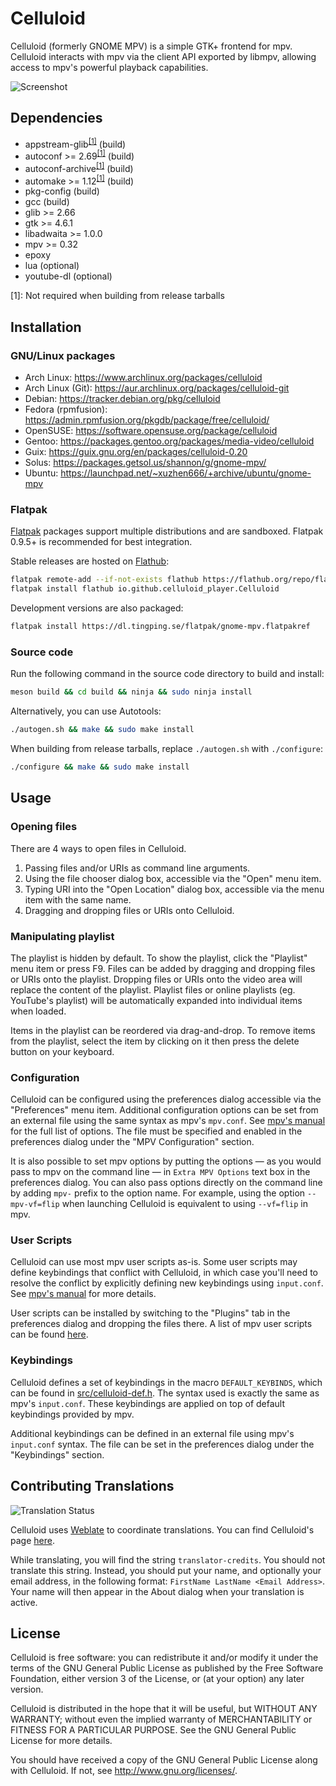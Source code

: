 # Celluloid

Celluloid (formerly GNOME MPV) is a simple GTK+ frontend for mpv. Celluloid
interacts with mpv via the client API exported by libmpv, allowing access to
mpv's powerful playback capabilities.

![Screenshot](https://celluloid-player.github.io/images/screenshot-0.png)

## Dependencies

- appstream-glib<sup>[[1]](#note1)</sup> (build)
- autoconf >= 2.69<sup>[[1]](#note1)</sup> (build)
- autoconf-archive<sup>[[1]](#note1)</sup> (build)
- automake >= 1.12<sup>[[1]](#note1)</sup> (build)
- pkg-config (build)
- gcc (build)
- glib >= 2.66
- gtk >= 4.6.1
- libadwaita >= 1.0.0
- mpv >= 0.32
- epoxy
- lua (optional)
- youtube-dl (optional)

<a name="note1">[1]</a>: Not required when building from release tarballs

## Installation

### GNU/Linux packages
- Arch Linux: https://www.archlinux.org/packages/celluloid
- Arch Linux (Git): https://aur.archlinux.org/packages/celluloid-git
- Debian: https://tracker.debian.org/pkg/celluloid
- Fedora (rpmfusion): https://admin.rpmfusion.org/pkgdb/package/free/celluloid/
- OpenSUSE: https://software.opensuse.org/package/celluloid
- Gentoo: https://packages.gentoo.org/packages/media-video/celluloid
- Guix: https://guix.gnu.org/en/packages/celluloid-0.20
- Solus: https://packages.getsol.us/shannon/g/gnome-mpv/
- Ubuntu: https://launchpad.net/~xuzhen666/+archive/ubuntu/gnome-mpv

### Flatpak

[Flatpak](https://flatpak.org) packages support multiple distributions and are sandboxed.
Flatpak 0.9.5+ is recommended for best integration.

Stable releases are hosted on [Flathub](https://flathub.org):

```sh
flatpak remote-add --if-not-exists flathub https://flathub.org/repo/flathub.flatpakrepo
flatpak install flathub io.github.celluloid_player.Celluloid
```

Development versions are also packaged:

```sh
flatpak install https://dl.tingping.se/flatpak/gnome-mpv.flatpakref
```


### Source code
Run the following command in the source code directory to build and install:

```sh
meson build && cd build && ninja && sudo ninja install
```

Alternatively, you can use Autotools:

```sh
./autogen.sh && make && sudo make install
```

When building from release tarballs, replace `./autogen.sh` with `./configure`:

```sh
./configure && make && sudo make install
```

## Usage

### Opening files

There are 4 ways to open files in Celluloid.

1. Passing files and/or URIs as command line arguments.
2. Using the file chooser dialog box, accessible via the "Open" menu item.
3. Typing URI into the "Open Location" dialog box, accessible via the
   menu item with the same name.
4. Dragging and dropping files or URIs onto Celluloid.

### Manipulating playlist

The playlist is hidden by default. To show the playlist, click the "Playlist"
menu item or press F9. Files can be added by dragging and dropping files or URIs
onto the playlist. Dropping files or URIs onto the video area will replace the
content of the playlist. Playlist files or online playlists (eg. YouTube's
playlist) will be automatically expanded into individual items when loaded.

Items in the playlist can be reordered via drag-and-drop. To remove items from
the playlist, select the item by clicking on it then press the delete button on
your keyboard.

### Configuration

Celluloid can be configured using the preferences dialog accessible via the
"Preferences" menu item. Additional configuration options can be set from an
external file using the same syntax as mpv's `mpv.conf`.
See [mpv's manual](https://mpv.io/manual/stable/) for the full list of options.
The file must be specified and enabled in the preferences dialog under the "MPV
Configuration" section.

It is also possible to set mpv options by putting the options &mdash; as you
would pass to mpv on the command line &mdash; in `Extra MPV Options` text box in
the preferences dialog. You can also pass options directly on the command line
by adding `mpv-` prefix to the option name. For example, using the option
`--mpv-vf=flip` when launching Celluloid is equivalent to using `--vf=flip` in
mpv.

### User Scripts

Celluloid can use most mpv user scripts as-is. Some user scripts may define
keybindings that conflict with Celluloid, in which case you'll need to resolve
the conflict by explicitly defining new keybindings using `input.conf`. See
[mpv's manual](https://mpv.io/manual/stable/#lua-scripting-[,flags]]%29) for
more details.

User scripts can be installed by switching to the "Plugins" tab in the
preferences dialog and dropping the files there. A list of mpv user scripts can
be found [here](https://github.com/mpv-player/mpv/wiki/User-Scripts).

### Keybindings

Celluloid defines a set of keybindings in the macro `DEFAULT_KEYBINDS`, which
can be found in
[src/celluloid-def.h](https://github.com/celluloid-player/celluloid/blob/master/src/celluloid-def.h).
The syntax used is exactly the same as mpv's `input.conf`. These keybindings are
applied on top of default keybindings provided by mpv.

Additional keybindings can be defined in an external file using mpv's
`input.conf` syntax. The file can be set in the preferences dialog under the
"Keybindings" section.

## Contributing Translations

![Translation Status](https://hosted.weblate.org/widgets/celluloid/-/celluloid/horizontal-auto.svg)

Celluloid uses [Weblate](https://weblate.org) to coordinate translations. You
can find Celluloid's page [here](https://hosted.weblate.org/projects/celluloid).

While translating, you will find the string `translator-credits`. You should not
translate this string. Instead, you should put your name, and optionally your
email address, in the following format: `FirstName LastName <Email Address>`.
Your name will then appear in the About dialog when your translation is active.

## License

Celluloid is free software: you can redistribute it and/or modify
it under the terms of the GNU General Public License as published by
the Free Software Foundation, either version 3 of the License, or
(at your option) any later version.

Celluloid is distributed in the hope that it will be useful,
but WITHOUT ANY WARRANTY; without even the implied warranty of
MERCHANTABILITY or FITNESS FOR A PARTICULAR PURPOSE.  See the
GNU General Public License for more details.

You should have received a copy of the GNU General Public License
along with Celluloid.  If not, see <http://www.gnu.org/licenses/>.

